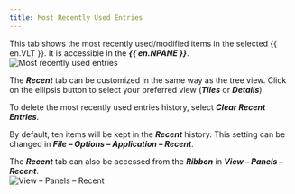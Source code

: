 ```yaml
---
title: Most Recently Used Entries
---
```

This tab shows the most recently used/modified items in the selected {{ en.VLT }}. It is accessible in the ***{{ en.NPANE }}***.  
![Most recently used entries](https://webdevolutions.azureedge.net/docs/en/rdm/windows/clip11219.png) 

The ***Recent*** tab can be customized in the same way as the tree view. Click on the ellipsis button to select your preferred view (***Tiles*** or ***Details***).  

To delete the most recently used entries history, select ***Clear Recent Entries***.  

By default, ten items will be kept in the ***Recent*** history. This setting can be changed in ***File – Options – Application – Recent***.  

The ***Recent*** tab can also be accessed from the ***Ribbon*** in ***View – Panels – Recent***.  
![View – Panels – Recent](https://webdevolutions.azureedge.net/docs/en/rdm/windows/RDMWin2050.png) 
